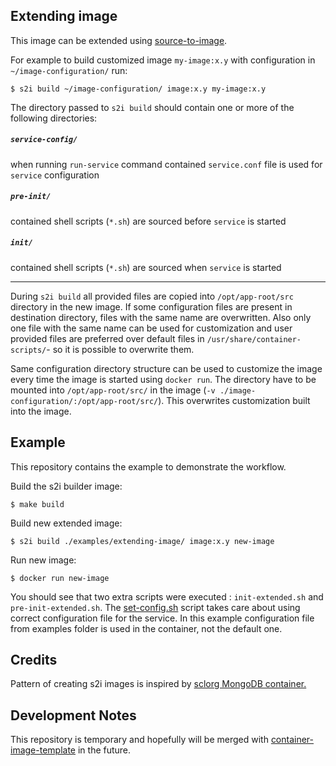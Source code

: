 Extending image
---------------------------------

This image can be extended using
[source-to-image](https://github.com/openshift/source-to-image).

For example to build customized image `my-image:x.y`
with configuration in `~/image-configuration/` run:


```
$ s2i build ~/image-configuration/ image:x.y my-image:x.y
```

The directory passed to `s2i build` should contain one or more of the
following directories:

##### `service-config/`

when running `run-service` command contained
`service.conf` file is used for `service` configuration


##### `pre-init/`

contained shell scripts (`*.sh`) are sourced before `service` is started

##### `init/`

contained shell scripts (`*.sh`) are sourced when `service` is
started

----------------------------------------------

During `s2i build` all provided files are copied into `/opt/app-root/src`
directory in the new image. If some configuration files are present in
destination directory, files with the same name are overwritten. Also only one
file with the same name can be used for customization and user provided files
are preferred over default files in `/usr/share/container-scripts/`-
so it is possible to overwrite them.

Same configuration directory structure can be used to customize the image
every time the image is started using `docker run`. The directory have to be
mounted into `/opt/app-root/src/` in the image (`-v
./image-configuration/:/opt/app-root/src/`). This overwrites customization
built into the image.

Example
---------------------------------

This repository contains the example to demonstrate the workflow.

Build the s2i builder image:
```
$ make build
```

Build new extended image:
```
$ s2i build ./examples/extending-image/ image:x.y new-image
```

Run new image:
```
$ docker run new-image
```

You should see that two extra scripts were executed : `init-extended.sh` and `pre-init-extended.sh`.
The [set-config.sh](./root/usr/share/container-scripts/pre-init/set-config.sh) script takes care about using correct configuration file for the service.
In this example configuration file from examples folder is used in the container, not the default one.

Credits
---------------------------------

Pattern of creating s2i images is inspired by [sclorg MongoDB container.](https://github.com/sclorg/mongodb-container)

Development Notes
---------------------------------

This repository is temporary and hopefully will be merged with [container-image-template](https://github.com/container-images/container-image-template) in the future.
